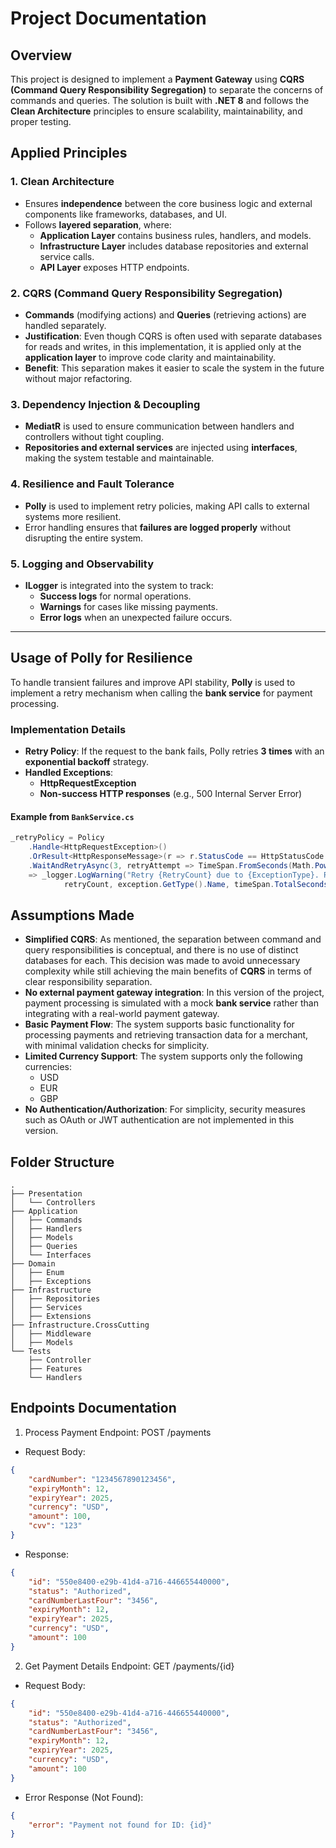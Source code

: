 # Project Documentation

## Overview

This project is designed to implement a **Payment Gateway** using **CQRS (Command Query Responsibility Segregation)** to separate the concerns of commands and queries. The solution is built with **.NET 8** and follows the **Clean Architecture** principles to ensure scalability, maintainability, and proper testing.

## **Applied Principles**

### **1. Clean Architecture**
- Ensures **independence** between the core business logic and external components like frameworks, databases, and UI.
- Follows **layered separation**, where:
  - **Application Layer** contains business rules, handlers, and models.
  - **Infrastructure Layer** includes database repositories and external service calls.
  - **API Layer** exposes HTTP endpoints.

### **2. CQRS (Command Query Responsibility Segregation)**
- **Commands** (modifying actions) and **Queries** (retrieving actions) are handled separately.
- **Justification**: Even though CQRS is often used with separate databases for reads and writes, in this implementation, it is applied only at the **application layer** to improve code clarity and maintainability.
- **Benefit**: This separation makes it easier to scale the system in the future without major refactoring.

### **3. Dependency Injection & Decoupling**
- **MediatR** is used to ensure communication between handlers and controllers without tight coupling.
- **Repositories and external services** are injected using **interfaces**, making the system testable and maintainable.

### **4. Resilience and Fault Tolerance**
- **Polly** is used to implement retry policies, making API calls to external systems more resilient.
- Error handling ensures that **failures are logged properly** without disrupting the entire system.

### **5. Logging and Observability**
- **ILogger** is integrated into the system to track:
  - **Success logs** for normal operations.
  - **Warnings** for cases like missing payments.
  - **Error logs** when an unexpected failure occurs.

---

## **Usage of Polly for Resilience**

To handle transient failures and improve API stability, **Polly** is used to implement a retry mechanism when calling the **bank service** for payment processing.

### **Implementation Details**
- **Retry Policy**: If the request to the bank fails, Polly retries **3 times** with an **exponential backoff** strategy.
- **Handled Exceptions**:
  - **HttpRequestException**
  - **Non-success HTTP responses** (e.g., 500 Internal Server Error)

#### **Example from `BankService.cs`**
```csharp
_retryPolicy = Policy
    .Handle<HttpRequestException>()
    .OrResult<HttpResponseMessage>(r => r.StatusCode == HttpStatusCode.RequestTimeout || !r.IsSuccessStatusCode)
    .WaitAndRetryAsync(3, retryAttempt => TimeSpan.FromSeconds(Math.Pow(2, retryAttempt)), (exception, timeSpan, retryCount, context)
    => _logger.LogWarning("Retry {RetryCount} due to {ExceptionType}. Retrying in {TimeSpanSeconds} seconds.",
            retryCount, exception.GetType().Name, timeSpan.TotalSeconds));
```

## **Assumptions Made**

- **Simplified CQRS**: As mentioned, the separation between command and query responsibilities is conceptual, and there is no use of distinct databases for each. This decision was made to avoid unnecessary complexity while still achieving the main benefits of **CQRS** in terms of clear responsibility separation.
- **No external payment gateway integration**: In this version of the project, payment processing is simulated with a mock **bank service** rather than integrating with a real-world payment gateway.
- **Basic Payment Flow**: The system supports basic functionality for processing payments and retrieving transaction data for a merchant, with minimal validation checks for simplicity.
- **Limited Currency Support**: The system supports only the following currencies:
    - USD
    - EUR
    - GBP
- **No Authentication/Authorization**: For simplicity, security measures such as OAuth or JWT authentication are not implemented in this version.

## **Folder Structure**

```plaintext
.
├── Presentation
│   └── Controllers
├── Application
│   ├── Commands
│   ├── Handlers
│   ├── Models
│   ├── Queries
│   └── Interfaces
├── Domain
│   ├── Enum
│   ├── Exceptions
├── Infrastructure
│   ├── Repositories
│   ├── Services
│   ├── Extensions
├── Infrastructure.CrossCutting
│   ├── Middleware
│   ├── Models
└── Tests
    ├── Controller
    ├── Features
    └── Handlers

```

## **Endpoints Documentation**
1. Process Payment Endpoint: POST /payments
- Request Body:

```json
{
    "cardNumber": "1234567890123456",
    "expiryMonth": 12,
    "expiryYear": 2025,
    "currency": "USD",
    "amount": 100,
    "cvv": "123"
}
```
- Response:
```json
{
    "id": "550e8400-e29b-41d4-a716-446655440000",
    "status": "Authorized",
    "cardNumberLastFour": "3456",
    "expiryMonth": 12,
    "expiryYear": 2025,
    "currency": "USD",
    "amount": 100
}
```

2. Get Payment Details
Endpoint: GET /payments/{id}
- Request Body:

```json
{
    "id": "550e8400-e29b-41d4-a716-446655440000",
    "status": "Authorized",
    "cardNumberLastFour": "3456",
    "expiryMonth": 12,
    "expiryYear": 2025,
    "currency": "USD",
    "amount": 100
}
```

- Error Response (Not Found):
```json
{
    "error": "Payment not found for ID: {id}"
}
```